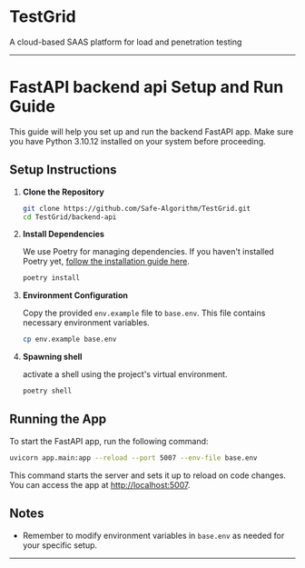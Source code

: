 # TestGrid

A cloud-based SAAS platform for load and penetration testing

---

# FastAPI backend api Setup and Run Guide

This guide will help you set up and run the backend FastAPI app. Make sure you have Python 3.10.12 installed on your system before proceeding.

## Setup Instructions

1. **Clone the Repository**

   ```bash
   git clone https://github.com/Safe-Algorithm/TestGrid.git
   cd TestGrid/backend-api
   ```

2. **Install Dependencies**

   We use Poetry for managing dependencies. If you haven't installed Poetry yet, [follow the installation guide here](https://python-poetry.org/docs/).

   ```bash
   poetry install
   ```

3. **Environment Configuration**

   Copy the provided `env.example` file to `base.env`. This file contains necessary environment variables.

   ```bash
   cp env.example base.env
   ```

4. **Spawning shell**

   activate a shell using the project's virtual environment.

   ```bash
   poetry shell
   ```

## Running the App

To start the FastAPI app, run the following command:

```bash
uvicorn app.main:app --reload --port 5007 --env-file base.env
```

This command starts the server and sets it up to reload on code changes. You can access the app at [http://localhost:5007](http://localhost:5007).

## Notes

- Remember to modify environment variables in `base.env` as needed for your specific setup.

---
